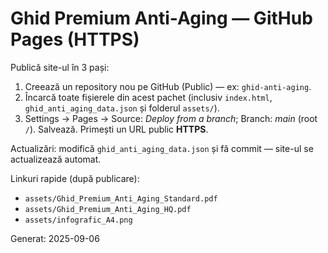 # Ghid Premium Anti-Aging — GitHub Pages (HTTPS)

Publică site-ul în 3 pași:
1) Creează un repository nou pe GitHub (Public) — ex: `ghid-anti-aging`.
2) Încarcă toate fișierele din acest pachet (inclusiv `index.html`, `ghid_anti_aging_data.json` și folderul `assets/`).
3) Settings → Pages → Source: *Deploy from a branch*; Branch: *main* (root `/`). Salvează. Primești un URL public **HTTPS**.

Actualizări: modifică `ghid_anti_aging_data.json` și fă commit — site-ul se actualizează automat.

Linkuri rapide (după publicare):
- `assets/Ghid_Premium_Anti_Aging_Standard.pdf`
- `assets/Ghid_Premium_Anti_Aging_HQ.pdf`
- `assets/infografic_A4.png`

Generat: 2025-09-06

